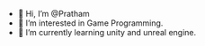 - 👋 Hi, I’m @Pratham
- 👀 I’m interested in Game Programming.
- 🌱 I’m currently learning unity and unreal engine.



